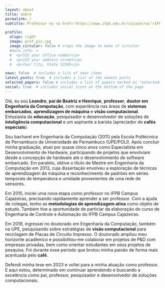 ```yaml
---
layout: about
title: Sobre
permalink: /
subtitle: Professor no <a href='https://www.ifpb.edu.br/cajazeiras'>IFPB Campus Cajazeiras</a>. leandro.silva@ifpb.edu.br. <a href='http://lattes.cnpq.br/0772320262691243'>CV Lattes</a>

profile:
  align: right
  image: prof_pic.jpg
  image_circular: false # crops the image to make it circular
  #more_info: >
  #  <p>555 your office number</p>
  #  <p>123 your address street</p>
  #  <p>Your City, State 12345</p>

news: false  # includes a list of news items
latest_posts: true  # includes a list of the newest posts
selected_papers: false # includes a list of papers marked as "selected={true}"
social: true  # includes social icons at the bottom of the page
---
```


Olá, eu sou **Leandro**, **pai de Beatriz e Henrique**, **professor**, **doutor em Engenharia da Computação**, com experiência nas áreas de **sistemas embarcados**, **aprendizagem de máquina** e **visão computacional**. Entusiasta da **educação**, pesquisador e desenvolvedor de soluções de **inteligência computacional** e um aspirante a barista (apreciador de **cafés especiais**).

Sou bacharel em Engenharia da Computação (2011) pela Escola Politécnica de Pernambuco da Universidade de Pernambuco (UPE/POLI). Após concluir minha graduação, atuei por quase cinco anos como Especialista em Desenvolvimento de Hardware, participando de projetos que envolviam desde a concepção de hardware até o desenvolvimento de software embarcado. Em paralelo, obtive o título de Mestre em Engenharia da Computação em 2013, cuja dissertação envolveu a exploração de técnicas de aprendizagem de máquina e reconhecimento de padrões em séries temporais de temperatura e umidade provenientes de uma rede de sensores.

Em 2015, iniciei uma nova etapa como professor no IFPB Campus Cajazeiras, precisando rapidamente aprender a ser professor. Com a ajuda de colegas, tenho as **metodologias de aprendizagem ativa** como objeto de estudo. Também tive a oportunidade de particiar da elaboração do curso de Engenharia de Controle e Automação do IFPB Campus Cajazeiras.

Em 2019, ingressei no doutorado em Engenharia da Computação, também na UPE, pesquisando sobre estratégias de **visão computacional** para reciclagem de Placas de Circuito Impresso. O doutorado ampliou meu horizonte acadêmico e possibilitou-me colaborar em projetos de P&D com empresas privadas, bem como orientar estudantes em seus projetos de pesquisa. Foi durante esse período que brotou minha paixão de forma mais acentuada pelo **café**.

Defendi minha tese em 2023 e voltei para a minha atuação como professor. E aqui estou, determinado em continuar aprendendo e buscando a excelência como pai, professor, pesquisador e desenvolvedor de soluções computacionais.
